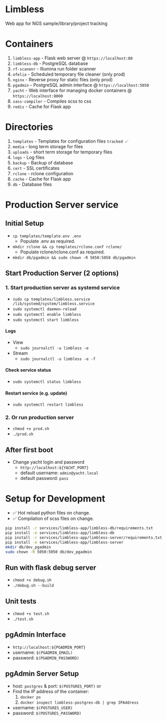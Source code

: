 # Limbless
Web app for NGS sample/library/project tracking

# Containers
1. `limbless-app` - Flask web server @ `https://localhost:80`
1. `limbless-db` - PostgreSQL database
1. `rf-scanenr` - Illumina run folder scanner 
1. `ofelia` - Scheduled temporary file cleaner (only prod)
1. `nginx` - Reverse proxy for static files (only prod)
1. `pgadmin` - PostgreSQL admin interface @ `https://localhost:5050`
1. `yacht` - Web interface for managing docker containers @ `https://localhost:8000`
1. `sass-compiler` - Compiles scss to css
1. `redis` - Cache for Flask app

# Directories
1. `templates` - Templates for configuration files `tracked ✅`
1. `media` - long term storage for files
1. `uploads` - short term storage for temporary files
1. `logs` - Log files
1. `backup` - Backup of database
1. `cert` - SSL certificates
1. `rclone` - rclone configuration
1. `cache` - Cache for Flask app
1. `db` - Database files

# Production Server service

## Initial Setup
- `cp templates/template.env .env`
    - Populate .env as required.
- `mkdir rclone && cp templates/rclone.conf rclone/`
    - Populate rclone/rclone.conf as required.
- `mkdir db/pgadmin && sudo chown -R 5050:5050 db/pgadmin`

## Start Production Server (2 options)

### 1. Start production server as systemd service
- `sudo cp templates/limbless.service /lib/systemd/system/limbless.service`
- `sudo systemctl daemon-reload`
- `sudo systemctl enable limbless`
- `sudo systemctl start limbless`

#### Logs
- View
    - `sudo journalctl -u limbless -e`
- Stream
    - `sudo journalctl -u limbless -e -f`
#### Check service status
- `sudo systemctl status limbless`
#### Restart service (e.g. update)
- `sudo systemctl restart limbless`

### 2. Or run production server
- `chmod +x prod.sh`
- `./prod.sh` 

## After first boot
- Change yacht login and password
    - `http://localhost:${YACHT_PORT}`
    - default username: `admin@yacht.local`
    - default password: `pass`


# Setup for Development

* ✅ Hot reload python files on change.
* ✅ Compilation of scss files on change.

```bash
pip install -r services/limbless-app/limbless-db/requirements.txt
pip install -e services/limbless-app/limbless-db
pip install -r services/limbless-app/limbless-server/requirements.txt
pip install -e services/limbless-app/limbless-server
mkdir db/dev_pgadmin
sudo chown -R 5050:5050 db/dev_pgadmin
```

## Run with flask debug server
- `chmod +x debug.sh`
- `./debug.sh --build`
## Unit tests
- `chmod +x test.sh`
- `./test.sh`

## pgAdmin Interface
- `http://localhost:${PGADMIN_PORT}`
- username: `$(PGADMIN_EMAIL)`
- password: `$(PGADMIN_PASSWORD)`

## pgAdmin Server Setup
- host: `postgres` & port: `$(POSTGRES_PORT)` or
- Find the IP address of the container:
    1. `docker ps`
    2. `docker inspect limbless-postgres-db | grep IPAddress`
- username: `$(POSTGRES_USER)`
- password: `$(POSTGRES_PASSWORD)`